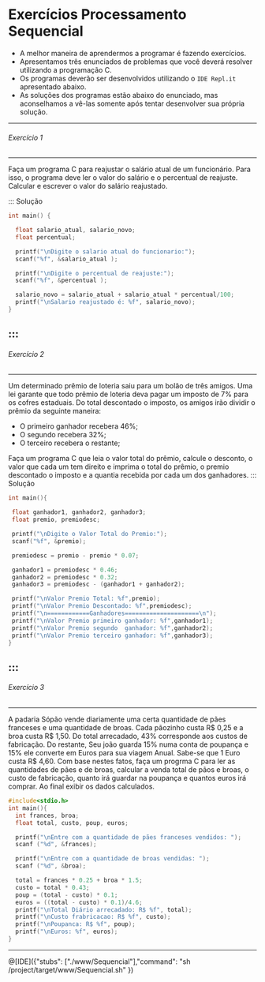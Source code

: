 # Exercícios Processamento Sequencial
+ A melhor maneira de aprendermos a programar é fazendo exercícios. 
+ Apresentamos três enunciados de problemas que você deverá resolver utilizando a programação C.  
+ Os  programas deverão ser desenvolvidos utilizando o `IDE Repl.it` apresentado abaixo.
+ As soluções dos programas estão abaixo do enunciado, mas aconselhamos a vê-las somente após tentar desenvolver sua própria solução. 
---
###### Exercício 1  
---
Faça um programa C para reajustar o salário atual de um funcionário. Para isso, o programa deve ler o valor do salário e o percentual de reajuste. Calcular e escrever o valor do salário reajustado.  

::: Solução

``` C
int main() {

  float salario_atual, salario_novo;
  float percentual;        

  printf("\nDigite o salario atual do funcionario:"); 
  scanf("%f", &salario_atual );  

  printf("\nDigite o percentual de reajuste:"); 
  scanf("%f", &percentual );  

  salario_novo = salario_atual + salario_atual * percentual/100; 
  printf("\nSalario reajustado é: %f", salario_novo);
}
```
:::
---
###### Exercício 2 
---
Um determinado prêmio de loteria saiu para um bolão de três amigos. Uma lei garante que todo prêmio de loteria deva pagar um imposto de 7% para os cofres estaduais. Do total descontado o imposto, os amigos irão dividir o  prêmio da seguinte maneira:
+ O primeiro ganhador recebera 46%;
+ O segundo recebera 32%;
+ O terceiro recebera o restante;

Faça um programa C que leia o valor total do prêmio, calcule o desconto, o valor que cada um tem direito e imprima o total do prêmio, o premio descontado o imposto e a quantia recebida por cada um dos ganhadores.
::: Solução
``` C
int main(){

 float ganhador1, ganhador2, ganhador3;
 float premio, premiodesc;

 printf("\nDigite o Valor Total do Premio:");
 scanf("%f", &premio);

 premiodesc = premio - premio * 0.07;

 ganhador1 = premiodesc * 0.46;
 ganhador2 = premiodesc * 0.32;
 ganhador3 = premiodesc - (ganhador1 + ganhador2);

 printf("\nValor Premio Total: %f",premio);
 printf("\nValor Premio Descontado: %f",premiodesc);
 printf("\n============Ganhadores=====================\n");
 printf("\nValor Premio primeiro ganhador: %f",ganhador1);
 printf("\nValor Premio segundo  ganhador: %f",ganhador2);
 printf("\nValor Premio terceiro ganhador: %f",ganhador3);
}
```
:::
---
###### Exercício 3 
---
A padaria Sópão vende diariamente uma certa quantidade de pães franceses e uma quantidade de broas. Cada pãozinho custa R$ 0,25 e a broa custa R$ 1,50. Do total arrecadado, 43% corresponde aos custos de fabricação.
Do restante, Seu joão guarda 15% numa conta de poupança e 15% ele converte em Euros para sua viagem Anual. Sabe-se que 1 Euro custa R$ 4,60.  Com base nestes fatos, faça um progrma C para ler as quantidades de pães e de broas, calcular a venda total de pãos e broas, o custo de fabricação, quanto irá guardar na poupança e quantos euros irá comprar.  Ao final exibir os dados calculados.
``` C
#include<stdio.h>
int main(){
  int frances, broa;
  float total, custo, poup, euros;

  printf("\nEntre com a quantidade de pães franceses vendidos: ");
  scanf ("%d", &frances);

  printf("\nEntre com a quantidade de broas vendidas: ");
  scanf ("%d", &broa);

  total = frances * 0.25 + broa * 1.5;
  custo = total * 0.43;
  poup = (total - custo) * 0.1;
  euros = ((total - custo) * 0.1)/4.6;
  printf("\nTotal Diário arrecadado: R$ %f", total);
  printf("\nCusto frabricacao: R$ %f", custo);
  printf("\nPoupanca: R$ %f", poup);
  printf("\nEuros: %f", euros);
}
```
---

@[IDE]({"stubs": ["./www/Sequencial"],"command": "sh /project/target/www/Sequencial.sh"
})
